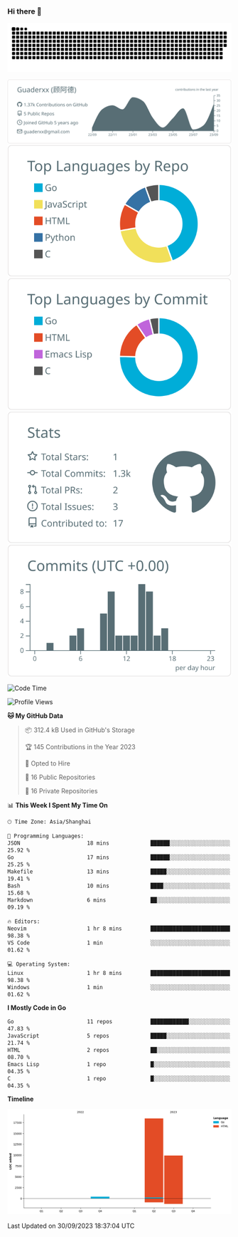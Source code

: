 ### Hi there 👋

<picture>
  <source media="(prefers-color-scheme: dark)" srcset="https://raw.githubusercontent.com/Guaderxx/Guaderxx/output/github-snake-dark.svg">
  <source media="(prefers-color-scheme: light)" srcset="https://raw.githubusercontent.com/Guaderxx/Guaderxx/output/github-snake.svg">
  <img alt="github-snake" src="https://raw.githubusercontent.com/Guaderxx/Guaderxx/output/github-snake.svg">
</picture>

<div align="center">


![](https://raw.githubusercontent.com/Guaderxx/Guaderxx/main/profile-summary-card-output/default/0-profile-details.svg)
![](https://raw.githubusercontent.com/Guaderxx/Guaderxx/main/profile-summary-card-output/default/1-repos-per-language.svg)
![](https://raw.githubusercontent.com/Guaderxx/Guaderxx/main/profile-summary-card-output/default/2-most-commit-language.svg)
![](https://raw.githubusercontent.com/Guaderxx/Guaderxx/main/profile-summary-card-output/default/3-stats.svg)
![](https://raw.githubusercontent.com/Guaderxx/Guaderxx/main/profile-summary-card-output/default/4-productive-time.svg)


</div>

<!--START_SECTION:waka-->
![Code Time](http://img.shields.io/badge/Code%20Time-225%20hrs%206%20mins-blue)

![Profile Views](http://img.shields.io/badge/Profile%20Views-0-blue)

**🐱 My GitHub Data** 

> 📦 312.4 kB Used in GitHub's Storage 
 > 
> 🏆 145 Contributions in the Year 2023
 > 
> 💼 Opted to Hire
 > 
> 📜 16 Public Repositories 
 > 
> 🔑 16 Private Repositories 
 > 
📊 **This Week I Spent My Time On** 

```text
🕑︎ Time Zone: Asia/Shanghai

💬 Programming Languages: 
JSON                     18 mins             ██████░░░░░░░░░░░░░░░░░░░   25.92 % 
Go                       17 mins             ██████░░░░░░░░░░░░░░░░░░░   25.25 % 
Makefile                 13 mins             █████░░░░░░░░░░░░░░░░░░░░   19.41 % 
Bash                     10 mins             ████░░░░░░░░░░░░░░░░░░░░░   15.68 % 
Markdown                 6 mins              ██░░░░░░░░░░░░░░░░░░░░░░░   09.19 % 

🔥 Editors: 
Neovim                   1 hr 8 mins         █████████████████████████   98.38 % 
VS Code                  1 min               ░░░░░░░░░░░░░░░░░░░░░░░░░   01.62 % 

💻 Operating System: 
Linux                    1 hr 8 mins         █████████████████████████   98.38 % 
Windows                  1 min               ░░░░░░░░░░░░░░░░░░░░░░░░░   01.62 % 
```

**I Mostly Code in Go** 

```text
Go                       11 repos            ████████████░░░░░░░░░░░░░   47.83 % 
JavaScript               5 repos             █████░░░░░░░░░░░░░░░░░░░░   21.74 % 
HTML                     2 repos             ██░░░░░░░░░░░░░░░░░░░░░░░   08.70 % 
Emacs Lisp               1 repo              █░░░░░░░░░░░░░░░░░░░░░░░░   04.35 % 
C                        1 repo              █░░░░░░░░░░░░░░░░░░░░░░░░   04.35 % 
```



**Timeline**

![Lines of Code chart](https://raw.githubusercontent.com/Guaderxx/Guaderxx/main/assets/bar_graph.png)


 Last Updated on 30/09/2023 18:37:04 UTC
<!--END_SECTION:waka-->
